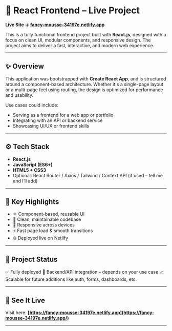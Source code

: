 # 🎨 React Frontend – Live Project

**Live Site → [fancy-mousse-34197e.netlify.app](https://fancy-mousse-34197e.netlify.app/)**

This is a fully functional frontend project built with **React.js**, designed with a focus on clean UI, modular components, and responsive design. The project aims to deliver a fast, interactive, and modern web experience.

---

## ✨ Overview

This application was bootstrapped with **Create React App**, and is structured around a component-based architecture. Whether it's a single-page layout or a multi-page feel using routing, the design is optimized for performance and usability.

Use cases could include:

* Serving as a frontend for a web app or portfolio
* Integrating with an API or backend service
* Showcasing UI/UX or frontend skills

---

## ⚙️ Tech Stack

* **React.js**
* **JavaScript (ES6+)**
* **HTML5 + CSS3**
* Optional: React Router / Axios / Tailwind / Context API (if used – tell me and I’ll add)

---

## 🧠 Key Highlights

* ⚛️ Component-based, reusable UI
* 🧩 Clean, maintainable codebase
* 📱 Responsive across devices
* ⚡ Fast page load & smooth transitions
* 🌐 Deployed live on Netlify

---

## 📍 Project Status

✅ Fully deployed
🚧 Backend/API integration – depends on your use case
📈 Scalable for future additions like auth, forms, dashboards, etc.

---

## 👀 See It Live

Visit here: **[https://fancy-mousse-34197e.netlify.app](https://fancy-mousse-34197e.netlify.app/)**

---
